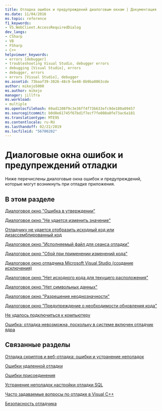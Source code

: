 ```yaml
---
title: Отладка ошибок и предупреждений диалоговым окнам | Документация Майкрософт
ms.date: 11/04/2016
ms.topic: reference
f1_keywords:
- VS.WebClient.AccessRequiredDialog
dev_langs:
- CSharp
- VB
- FSharp
- C++
helpviewer_keywords:
- errors [debugger]
- troubleshooting Visual Studio, debugger errors
- debugging [Visual Studio], errors
- debugger, errors
- errors [Visual Studio], debugger
ms.assetid: 73baaf39-3026-48c9-be48-8b9ba0063cde
author: mikejo5000
ms.author: mikejo
manager: jillfra
ms.workload:
- multiple
ms.openlocfilehash: 69ad1208f9c3e36ff4f73b633efc9de180a09457
ms.sourcegitcommit: b0d8e61745f67bd1f7ecf7fe080a0fe73ac6a181
ms.translationtype: MTE95
ms.contentlocale: ru-RU
ms.lasthandoff: 02/22/2019
ms.locfileid: "56700202"
---
```

# <a name="debugging-errors-and-warning-dialog-boxes"></a>Диалоговые окна ошибок и предупреждений отладки
Ниже перечислены диалоговые окна ошибок и предупреждений, которые могут возникнуть при отладке приложения.

## <a name="in-this-section"></a>В этом разделе
 [Диалоговое окно "Ошибка в утверждении"](../debugger/assertion-failed-dialog-box.md)

 [Диалоговое окно "Не удается изменить значение"](../debugger/cannot-change-value-dialog-box.md)

 [Отладчику не удается отобразить исходный код или дизассемблированный код](../debugger/debugger-cannot-display-source-code-or-disassembly.md)

 [Диалоговое окно "Исполняемый файл для сеанса отладки"](../debugger/executable-for-debugging-session-dialog-box.md)

 [Диалоговое окно "Сбой при применении изменений кода"](../debugger/edit-and-continue-dialog-box-cpp.md)

 [Диалоговое окно отладчика Microsoft Visual Studio (создание исключения)](../debugger/microsoft-visual-studio-debugger-exception-thrown-dialog-box.md)

 [Диалоговое окно "Нет исходного кода для текущего расположения"](../debugger/no-source-available.md)

 [Диалоговое окно "Нет символьных данных"](https://msdn.microsoft.com/library/18de4888-9cca-4059-a165-48b135fee4c9)

 [Диалоговое окно "Разрешение неоднозначности"](../debugger/resolve-ambiguity-dialog-box.md)

 [Диалоговое окно "Предупреждение о необходимости обновления кода"](../debugger/stale-code-warning-dialog-box.md)

 [Не удалось подключиться к компьютеру](../debugger/error-unable-to-connect-to-the-machine-name-the-machine-cannot-be-found-on-the-network.md)

 [Ошибка: отладка невозможна, поскольку в системе включен отладчик ядра](../debugger/error-debugging-isn-t-possible-because-a-kernel-debugger-is-enabled-on-the-system.md)

## <a name="related-sections"></a>Связанные разделы
 [Отладка скриптов и веб-отладка: ошибки и устранение неполадок](../debugger/debugging-web-applications-errors-and-troubleshooting.md)

 [Ошибки удаленной отладки](../debugger/remote-debugging-errors-and-troubleshooting.md)

 [Ошибки присоединения](https://docs.microsoft.com/previous-versions/visualstudio/visual-studio-2010/8dbb3we5(v=vs.100))

 [Устранение неполадок настройки отладки SQL](https://docs.microsoft.com/previous-versions/visualstudio/visual-studio-2010/s7ahaxtd(v=vs.100))

 [Часто задаваемые вопросы по отладке в Visual C++](../debugger/debugging-native-code-faqs.md)

 [Безопасность отладчика](../debugger/debugger-security.md)